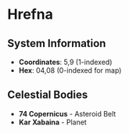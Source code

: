 # Hrefna

## System Information
- **Coordinates**: 5,9 (1-indexed)
- **Hex**: 04,08 (0-indexed for map)

## Celestial Bodies
- **74 Copernicus** - Asteroid Belt
- **Kar Xabaina** - Planet
